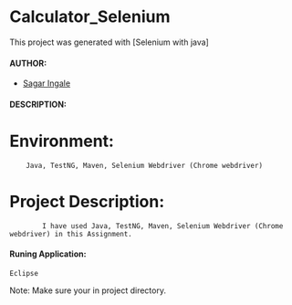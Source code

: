#

# Calculator_Selenium

This project was generated with [Selenium with java]


#### AUTHOR:

- [Sagar Ingale](https://github.com/sagaringale "Sagar's github profile")


#### DESCRIPTION:


# Environment: 
		Java, TestNG, Maven, Selenium Webdriver (Chrome webdriver) 

# Project Description: 
			I have used Java, TestNG, Maven, Selenium Webdriver (Chrome webdriver) in this Assignment.



#### Runing Application:
 
	Eclipse

Note: Make sure your in project directory.
